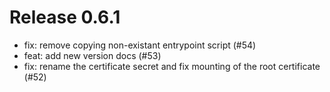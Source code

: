 # Release 0.6.1

- fix: remove copying non-existant entrypoint script (#54)
- feat: add new version docs (#53)
- fix: rename the certificate secret and fix mounting of the root certificate (#52)